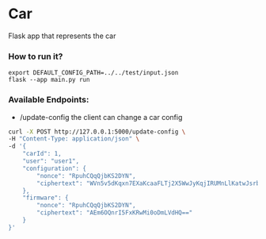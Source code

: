 # Car

Flask app that represents the car

### How to run it?

```
export DEFAULT_CONFIG_PATH=../../test/input.json
flask --app main.py run
```

### Available Endpoints:

- /update-config the client can change a car config

```sh
curl -X POST http://127.0.0.1:5000/update-config \
-H "Content-Type: application/json" \
-d '{
    "carId": 1,
    "user": "user1",
    "configuration": {
        "nonce": "RpuhCQqQjbKS2DYN",
        "ciphertext": "WVn5v5dKqxn7EXaKcaaFLTj2X5WwJyKqjIRUMnLlKatwJsrbvZNJ/cR6pgRFe+EDlPQi0HeogKN7havirUFfGsAwf83XuE68uHQWF2+90mkPRNgIe5fw7H3byeh0acTrD2KSn3i+bciA8PiIlUW+vIa4L64xB6/S+mahkA=="
    },
    "firmware": {
        "nonce": "RpuhCQqQjbKS2DYN",
        "ciphertext": "AEm6OQnrI5FxKRwMi0oDmLVdHQ=="
    }
}'

```

